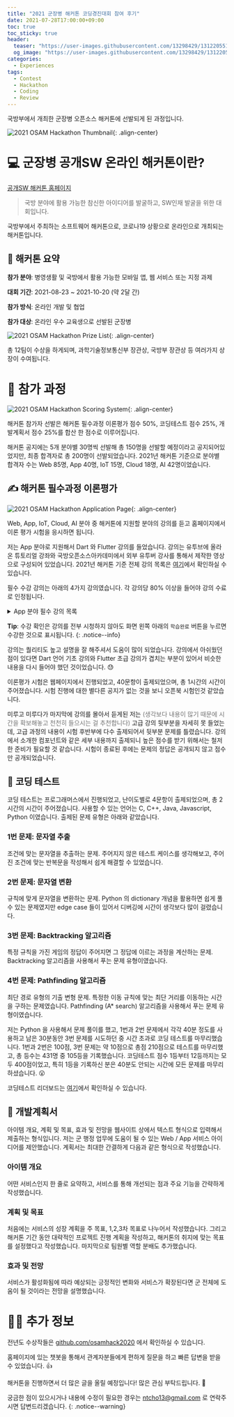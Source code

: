 ```yaml
---
title: "2021 군장병 해커톤 코딩경진대회 참여 후기"
date: 2021-07-28T17:00:00+09:00
toc: true
toc_sticky: true
header:
  teaser: "https://user-images.githubusercontent.com/13298429/131220551-261e1532-f9de-4c67-8ef1-e1a404b2b3f3.png"
  og_image: "https://user-images.githubusercontent.com/13298429/131220551-261e1532-f9de-4c67-8ef1-e1a404b2b3f3.png"
categories:
  - Experiences
tags:
  - Contest
  - Hackathon
  - Coding
  - Review
---
```


국방부에서 개최한 군장병 오픈소스 해커톤에 선발되게 된 과정입니다.

![2021 OSAM Hackathon Thumbnail](https://user-images.githubusercontent.com/13298429/131220551-261e1532-f9de-4c67-8ef1-e1a404b2b3f3.png){: .align-center}

# 💻 군장병 공개SW 온라인 해커톤이란?

[공개SW 해커톤 홈페이지](https://osam.kr/hackathon/main)

> 국방 분야에 활용 가능한 참신한 아이디어를 발굴하고, SW인재 발굴을 위한 대회입니다.

국방부에서 주최하는 소프트웨어 해커톤으로, 코로나19 상황으로 온라인으로 개최되는 해커톤입니다.

## 🧩 해커톤 요약

**참가 분야**: 병영생활 및 국방에서 활용 가능한 모바일 앱, 웹 서비스 또는 지정 과제

**대회 기간**: 2021-08-23 ~ 2021-10-20 (약 2달 간)

**참가 방식**: 온라인 개발 및 협업

**참가 대상**: 온라인 우수 교육생으로 선발된 군장병

![2021 OSAM Hackathon Prize List](https://user-images.githubusercontent.com/13298429/131234057-0726b242-6103-4a36-83be-8db69a69f2e2.png){: .align-center}

총 12팀이 수상을 하게되며, 과학기술정보통신부 장관상, 국방부 장관상 등 여러가지 상장이 수여됩니다.

# 🧐 참가 과정

![2021 OSAM Hackathon Scoring System](https://user-images.githubusercontent.com/13298429/131220720-ce56a31a-8d00-4ef4-89a7-30f1e062d850.png){: .align-center}

해커톤 참가자 선발은 해커톤 필수과정 이론평가 점수 50%, 코딩테스트 점수 25%, 개발계획서 점수 25%를 합산 한 점수로 이루어집니다.

해커톤 공지에는 5개 분야별 30명씩 선발해 총 150명을 선발할 예정이라고 공지되어있었지만, 최종 합격자로 총 200명이 선발되었습니다. 2021년 해커톤 기준으로 분야별 합격자 수는 Web 85명, App 40명, IoT 15명, Cloud 18명, AI 42명이었습니다.

## ✍️ 해커톤 필수과정 이론평가

![2021 OSAM Hackathon Application Page](https://user-images.githubusercontent.com/13298429/131220651-9307938c-5e59-4718-ae88-2789df959583.png){: .align-center}

Web, App, IoT, Cloud, AI 분야 중 해커톤에 지원할 분야의 강의를 듣고 홈페이지에서 이론 평가 시험을 응시하면 됩니다.

저는 App 분야로 지원해서 Dart 와 Flutter 강의를 들었습니다. 강의는 유투브에 올라온 튜토리얼 강좌와 국방오픈소스아카데미에서 외부 유투버 강사를 통해서 제작한 영상으로 구성되어 있었습니다. 2021년 해커톤 기준 전체 강의 목록은 [여기](https://osam.kr/lecture/list/all?pageNo=1&ca=all)에서 확인하실 수 있습니다.

필수 수강 강의는 아래의 4가지 강의였습니다. 각 강의당 80% 이상을 들어야 강의 수료로 인정됩니다.

<details>

<summary>App 분야 필수 강의 목록</summary>

<ul>
  <li>
    <a href="https://osam.kr/lecture/view/64/detail">Dart 언어 기초</a> (약 3시간 40분, 코드팩토리 유투브 영상)
    <ul><li>Dartpad 로 설명하며 주요 기능, 문법 설명</li></ul>
  </li>
  <li>
    <a href="https://osam.kr/lecture/view/63/detail">Flutter 초급</a> (약 4시간, 데어프로그래밍 강좌)
    <ul><li>개발 환경 설정, Dart 언어, 기본 위젯 설명</li></ul>
  </li>
  <li>
    <a href="https://osam.kr/lecture/view/62/detail">Flutter 중급</a> (약 11시간)
    <ul><li>여러가지 예제 어플리케이션 개발 실습 (쇼핑카트, 에어비엔비, 카카오톡 등)</li></ul>
  </li>
  <li>
    <a href="https://osam.kr/lecture/view/87/detail">Flutter 고급</a> (약 8시간)
    <ul><li>블로그 앱 개발로 GetX, 상태관리, 서버 통신 등 실습</li></ul>
  </li>
</ul>

</details>

**Tip**: 수강 확인은 강의를 전부 시청하지 않아도 화면 왼쪽 아래의 `학습완료` 버튼을 누르면 수강한 것으로 표시됩니다.
{: .notice--info}

강의는 퀄리티도 높고 설명을 잘 해주셔서 도움이 많이 되었습니다. 강의에서 아쉬웠던 점이 있다면 Dart 언어 기초 강의와 Flutter 초급 강의가 겹치는 부분이 있어서 비슷한 내용을 다시 들어야 했던 것이었습니다. 😓

이론평가 시험은 웹페이지에서 진행되었고, 40문항이 출제되었으며, 총 1시간의 시간이 주어졌습니다. 시험 진행에 대한 별다른 공지가 없는 것을 보니 오픈북 시험인것 같았습니다.

미루고 미루다가 마지막에 강의를 몰아서 듣게된 저는 <span style="opacity: 0.6">(생각보다 내용이 많기 때문에 시간을 확보해놓고 천천히 들으시는 걸 추천합니다)</span> 고급 강의 뒷부분을 자세히 못 들었는데, 고급 과정의 내용이 시험 후반부에 다수 출제되어서 뒷부분 문제를 틀렸습니다. 강의에서 소개한 컴포넌트와 같은 세부 내용까지 출제되니 높은 점수를 받기 위해서는 철저한 준비가 필요할 것 같습니다. 시험이 종료된 후에는 문제의 정답은 공개되지 않고 점수만 공개되었습니다.

## 💯 코딩 테스트

코딩 테스트는 프로그래머스에서 진행되었고, 난이도별로 4문항이 출제되었으며, 총 2시간의 시간이 주어졌습니다. 사용할 수 있는 언어는 C, C++, Java, Javascript, Python 이였습니다. 출제된 문제 유형은 아래와 같았습니다.

### 1번 문제: 문자열 추출

조건에 맞는 문자열을 추출하는 문제. 주어지지 않은 테스트 케이스를 생각해보고, 주어진 조건에 맞는 반복문을 작성해서 쉽게 해결할 수 있었습니다.

### 2번 문제: 문자열 변환

규칙에 맞게 문자열을 변환하는 문제. Python 의 dictionary 개념을 활용하면 쉽게 풀 수 있는 문제였지만 edge case 들이 있어서 디버깅에 시간이 생각보다 많이 걸렸습니다.

### 3번 문제: Backtracking 알고리즘

특정 규칙을 가진 게임의 정답이 주어지면 그 정답에 이르는 과정을 계산하는 문제. Backtracking 알고리즘을 사용해서 푸는 문제 유형이였습니다.

### 4번 문제: Pathfinding 알고리즘

최단 경로 유형의 기출 변형 문제. 특정한 이동 규칙에 맞는 최단 거리를 이동하는 시간을 구하는 문제였습니다. Pathfinding (A\* search) 알고리즘을 사용해서 푸는 문제 유형이였습니다.

저는 Python 을 사용해서 문제 풀이를 했고, 1번과 2번 문제에서 각각 40분 정도를 사용하고 남은 30분동안 3번 문제를 시도하던 중 시간 초과로 코딩 테스트를 마무리했습니다. 1번과 2번은 100점, 3번 문제는 약 10점으로 총점 210점으로 테스트를 마무리했고, 총 등수는 431명 중 105등을 기록했습니다. 코딩테스트 점수 1등부터 12등까지는 모두 400점이었고, 특히 1등을 기록하신 분은 40분도 안되는 시간에 모든 문제를 마무리하셨습니다. 😮

코딩테스트 리더보드는 [여기](https://programmers.co.kr/competitions/1585/2021-practice-coding)에서 확인하실 수 있습니다.

## 🧾 개발계획서

아이템 개요, 계획 및 목표, 효과 및 전망을 웹사이트 상에서 텍스트 형식으로 입력해서 제출하는 형식입니다. 저는 군 행정 업무에 도움이 될 수 있는 Web / App 서비스 아이디어를 제안했습니다. 계획서는 최대한 간결하게 다음과 같은 형식으로 작성했습니다.

### 아이템 개요

어떤 서비스인지 한 줄로 요약하고, 서비스를 통해 개선되는 점과 주요 기능을 간략하게 작성했습니다.

### 계획 및 목표

처음에는 서비스의 성장 계획을 주 목표, 1,2,3차 목표로 나누어서 작성했습니다. 그리고 해커톤 기간 동안 대략적인 프로젝트 진행 계획을 작성하고, 해커톤의 취지에 맞는 목표를 설정했다고 작성했습니다. 마지막으로 팀원별 역할 분배도 추가했습니다.

### 효과 및 전망

서비스가 활성화됨에 따라 예상되는 긍정적인 변화와 서비스가 확장된다면 군 전체에 도움이 될 것이라는 전망을 설명했습니다.

# 🙋‍♂️ 추가 정보

전년도 수상작들은 [github.com/osamhack2020](https://github.com/osamhack2020) 에서 확인하실 수 있습니다.

홈페이지에 있는 챗봇을 통해서 관계자분들에게 편하게 질문을 하고 빠른 답변을 받을 수 있었습니다. 👍

해커톤을 진행하면서 더 많은 글을 올릴 예정입니다! 많은 관심 부탁드립니다. 🙂

궁금한 점이 있으시거나 내용에 수정이 필요한 경우는 [ntcho13@gmail.com](mailto:ntcho13@gmail.com) 로 연락주시면 답변드리겠습니다.
{: .notice--warning}
